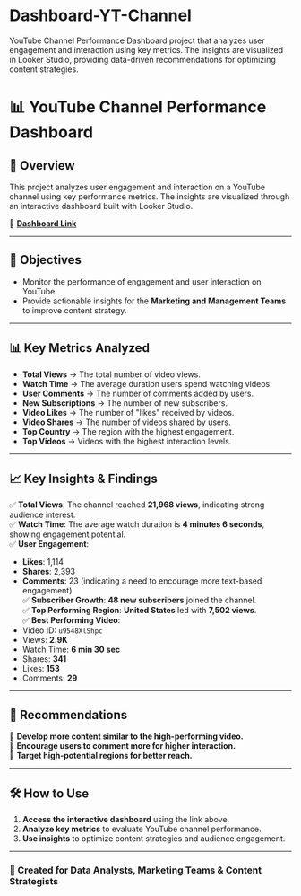 # Dashboard-YT-Channel
YouTube Channel Performance Dashboard project that analyzes user engagement and interaction using key metrics. The insights are visualized in Looker Studio, providing data-driven recommendations for optimizing content strategies.

# 📊 YouTube Channel Performance Dashboard  

## 📝 Overview  
This project analyzes user engagement and interaction on a YouTube channel using key performance metrics. The insights are visualized through an interactive dashboard built with Looker Studio.

🔗 **[Dashboard Link](https://lookerstudio.google.com/reporting/242420ac-c935-4511-b4f8-635159d01e13)**

---

## 📌 Objectives  
- Monitor the performance of engagement and user interaction on YouTube.  
- Provide actionable insights for the **Marketing and Management Teams** to improve content strategy.  

---

## 📊 Key Metrics Analyzed  
- **Total Views** → The total number of video views.  
- **Watch Time** → The average duration users spend watching videos.  
- **User Comments** → The number of comments added by users.  
- **New Subscriptions** → The number of new subscribers.  
- **Video Likes** → The number of "likes" received by videos.  
- **Video Shares** → The number of videos shared by users.  
- **Top Country** → The region with the highest engagement.  
- **Top Videos** → Videos with the highest interaction levels.  

---

## 📈 Key Insights & Findings  
✅ **Total Views**: The channel reached **21,968 views**, indicating strong audience interest.  
✅ **Watch Time**: The average watch duration is **4 minutes 6 seconds**, showing engagement potential.  
✅ **User Engagement**:  
   - **Likes**: 1,114  
   - **Shares**: 2,393  
   - **Comments**: 23 (indicating a need to encourage more text-based engagement)  
✅ **Subscriber Growth**: **48 new subscribers** joined the channel.  
✅ **Top Performing Region**: **United States** led with **7,502 views**.  
✅ **Best Performing Video**:  
   - Video ID: `u9548XlShpc`  
   - Views: **2.9K**  
   - Watch Time: **6 min 30 sec**  
   - Shares: **341**  
   - Likes: **153**  
   - Comments: **29**  

---

## 🎯 Recommendations  
📌 **Develop more content similar to the high-performing video.**  
📌 **Encourage users to comment more for higher interaction.**  
📌 **Target high-potential regions for better reach.**  

---

## 🛠 How to Use  
1. **Access the interactive dashboard** using the link above.  
2. **Analyze key metrics** to evaluate YouTube channel performance.  
3. **Use insights** to optimize content strategies and audience engagement.  

---

### 🚀 Created for Data Analysts, Marketing Teams & Content Strategists  
